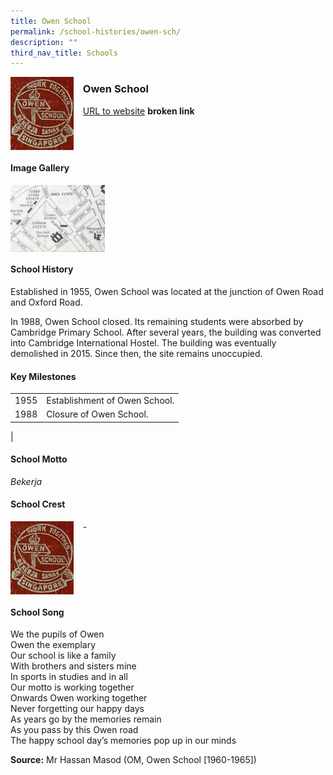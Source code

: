 ```yaml
---
title: Owen School
permalink: /school-histories/owen-sch/
description: ""
third_nav_title: Schools
---
```

<img src="/images/owensch1.png" style="width:20%;margin-right:15px;" align = "left">

### **Owen School**
[URL to website](https://academyofsingaporeteachers.moe.edu.sg/moehc/school-histories/school/-) **broken link**

<br clear="left">

#### **Image Gallery**

<p><a href="https://d1yxymztqoj7qn.amplifyapp.com/images/owensch2.jpg">  
<img src="/images/owensch2.jpg" style="width:30%;margin-right:15px;" align = "left">
</a></p>

<br clear="left">

#### **School History**
Established in 1955, Owen School was located at the junction of Owen Road and Oxford Road.  
  
In 1988, Owen School closed. Its remaining students were absorbed by Cambridge Primary School. After several years, the building was converted into Cambridge International Hostel. The building was eventually demolished in 2015. Since then, the site remains unoccupied.

#### **Key Milestones**

|  |  |
|:---:|---|
| 1955 | Establishment of Owen School. |
| 1988 | Closure of Owen School. |
|

#### **School Motto**
_Bekerja_

#### **School Crest**
<img src="/images/owensch1.png" style="width:20%;margin-right:15px;" align = "left">

\-

<br clear="left">

#### **School Song**
We the pupils of Owen<br>
Owen the exemplary<br>
Our school is like a family<br>
With brothers and sisters mine<br>
In sports in studies and in all<br>
Our motto is working together<br>
Onwards Owen working together<br>
Never forgetting our happy days<br>
As years go by the memories remain<br>
As you pass by this Owen road<br>
The happy school day’s memories pop up in our minds

**Source:** Mr Hassan Masod (OM, Owen School \[1960-1965\])